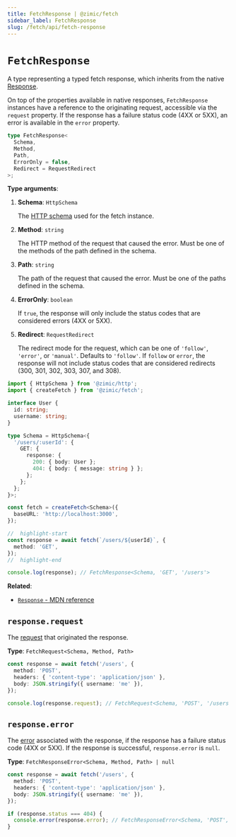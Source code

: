 ```yaml
---
title: FetchResponse | @zimic/fetch
sidebar_label: FetchResponse
slug: /fetch/api/fetch-response
---
```


# `FetchResponse`

A type representing a typed fetch response, which inherits from the native
[Response](https://developer.mozilla.org/docs/Web/API/Response).

On top of the properties available in native responses, `FetchResponse` instances have a reference to the originating
request, accessible via the `request` property. If the response has a failure status code (4XX or 5XX), an error is
available in the `error` property.

```ts
type FetchResponse<
  Schema,
  Method,
  Path,
  ErrorOnly = false,
  Redirect = RequestRedirect
>;
```

**Type arguments**:

1. **Schema**: `HttpSchema`

   The [HTTP schema](/docs/zimic-http/guides/1-schemas.md) used for the fetch instance.

2. **Method**: `string`

   The HTTP method of the request that caused the error. Must be one of the methods of the path defined in the schema.

3. **Path**: `string`

   The path of the request that caused the error. Must be one of the paths defined in the schema.

4. **ErrorOnly**: `boolean`

   If `true`, the response will only include the status codes that are considered errors (4XX or 5XX).

5. **Redirect**: `RequestRedirect`

   The redirect mode for the request, which can be one of `'follow'`, `'error'`, or `'manual'`. Defaults to `'follow'`.
   If `follow` or `error`, the response will not include status codes that are considered redirects (300, 301, 302, 303,
   307, and 308).

```ts
import { HttpSchema } from '@zimic/http';
import { createFetch } from '@zimic/fetch';

interface User {
  id: string;
  username: string;
}

type Schema = HttpSchema<{
  '/users/:userId': {
    GET: {
      response: {
        200: { body: User };
        404: { body: { message: string } };
      };
    };
  };
}>;

const fetch = createFetch<Schema>({
  baseURL: 'http://localhost:3000',
});

//  highlight-start
const response = await fetch(`/users/${userId}`, {
  method: 'GET',
});
//  highlight-end

console.log(response); // FetchResponse<Schema, 'GET', '/users'>
```

**Related**:

- [`Response` - MDN reference](https://developer.mozilla.org/docs/Web/API/Response)

## `response.request`

The [request](/docs/zimic-fetch/api/3-fetch-request.md) that originated the response.

**Type**: `FetchRequest<Schema, Method, Path>`

```ts
const response = await fetch('/users', {
  method: 'POST',
  headers: { 'content-type': 'application/json' },
  body: JSON.stringify({ username: 'me' }),
});

console.log(response.request); // FetchRequest<Schema, 'POST', '/users'>
```

## `response.error`

The [error](/docs/zimic-fetch/api/5-fetch-response-error.md) associated with the response, if the response has a failure
status code (4XX or 5XX). If the response is successful, `response.error` is `null`.

**Type**: `FetchResponseError<Schema, Method, Path> | null`

```ts
const response = await fetch('/users', {
  method: 'POST',
  headers: { 'content-type': 'application/json' },
  body: JSON.stringify({ username: 'me' }),
});

if (response.status === 404) {
  console.error(response.error); // FetchResponseError<Schema, 'POST', '/users'>
}
```
